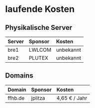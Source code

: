# laufende Kosten

## Physikalische Server

| Server | Sponsor       | Kosten       |
|:-------|:--------------|:-------------|
| bre1   | LWLCOM        | unbekannt    |
| bre2   | PLUTEX        | unbekannt    |

## Domains

| Domain          | Sponsor       | Kosten        |
|:----------------|:--------------|:--------------|
| ffhb.de         | jplitza       | 4,65 € / Jahr |
